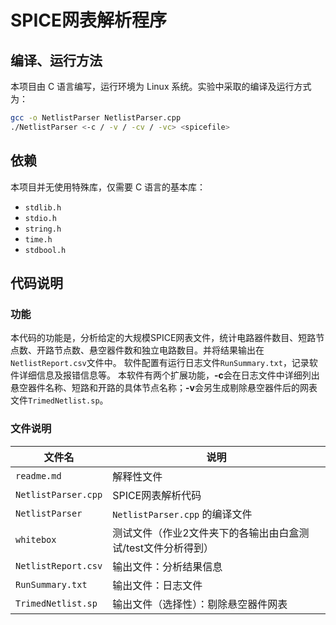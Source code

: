 # SPICE网表解析程序

## 编译、运行方法
本项目由 C 语言编写，运行环境为 Linux 系统。实验中采取的编译及运行方式为：

```sh
gcc -o NetlistParser NetlistParser.cpp
./NetlistParser <-c / -v / -cv / -vc> <spicefile>
```

## 依赖
本项目并无使用特殊库，仅需要 C 语言的基本库：
- `stdlib.h`
- `stdio.h`
- `string.h`
- `time.h`
- `stdbool.h`

## 代码说明

### 功能
本代码的功能是，分析给定的大规模SPICE网表文件，统计电路器件数目、短路节点数、开路节点数、悬空器件数和独立电路数目。并将结果输出在`NetlistReport.csv`文件中。
软件配置有运行日志文件`RunSummary.txt`，记录软件详细信息及报错信息等。
本软件有两个扩展功能，**-c**会在日志文件中详细列出悬空器件名称、短路和开路的具体节点名称；**-v**会另生成剔除悬空器件后的网表文件`TrimedNetlist.sp`。

### 文件说明
| 文件名 | 说明 |
|--------|------|
| `readme.md` | 解释性文件 |
| `NetlistParser.cpp` | SPICE网表解析代码 |
| `NetlistParser` | `NetlistParser.cpp` 的编译文件 |
| `whitebox` | 测试文件（作业2文件夹下的各输出由白盒测试/test文件分析得到） |
| `NetlistReport.csv` | 输出文件：分析结果信息 |
| `RunSummary.txt` | 输出文件：日志文件 |
| `TrimedNetlist.sp` | 输出文件（选择性）：剔除悬空器件网表 |